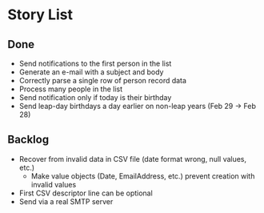 # Story List

## Done

* Send notifications to the first person in the list
* Generate an e-mail with a subject and body
* Correctly parse a single row of person record data
* Process many people in the list
* Send notification only if today is their birthday
* Send leap-day birthdays a day earlier on non-leap years (Feb 29 -> Feb 28)


## Backlog

* Recover from invalid data in CSV file (date format wrong, null values, etc.)
  * Make value objects (Date, EmailAddress, etc.) prevent creation with invalid values
* First CSV descriptor line can be optional
* Send via a real SMTP server